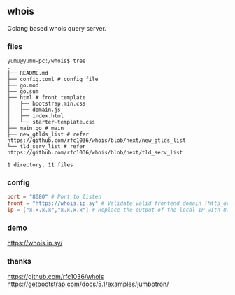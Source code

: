 ## whois 

Golang based whois query server.

### files

```shell
yumu@yumu-pc:/whois$ tree
.
├── README.md
├── config.toml # config file 
├── go.mod
├── go.sum
├── html # front template
│   ├── bootstrap.min.css
│   ├── domain.js
│   ├── index.html
│   └── starter-template.css
├── main.go # main 
├── new_gtlds_list # refer https://github.com/rfc1036/whois/blob/next/new_gtlds_list
└── tld_serv_list # refer https://github.com/rfc1036/whois/blob/next/tld_serv_list

1 directory, 11 files
```

### config

```toml
port = "8080" # Port to listen
front = "https://whois.ip.sy" # Validate valid frontend domain (http_origin)
ip = ["x.x.x.x","x.x.x.x"] # Replace the output of the local IP with 8.8.8.8. ex: https://whois.ip.sy/#pp.ua
```

### demo

https://whois.ip.sy/

### thanks

https://github.com/rfc1036/whois  
https://getbootstrap.com/docs/5.1/examples/jumbotron/